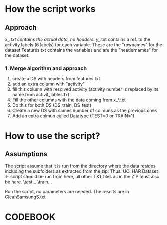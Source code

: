 # How the script works
## Approach
x_*.txt contains the actual data, no headers.
y_*.txt contains a ref. to the activity labels (6 labels) for each variable. These are the "rownames" for the dataset
Features.txt contains the variables and are the "headernames" for the dataset.

### 1. Merge algorithm and approach
1. create a DS with headers from features.txt
2. add an extra column with "activity"
3. fill this column with resolved activity (activity number is replaced by its name from activit_lables.txt
4. Fill the other columns with the data coming from x_*.txt
5. Do this for both DS (DS_train, DS_test)
6. Create a new DS with sames number of colmuns as the previous ones
7. Add an extra colmun called Datatype (TEST=0 or TRAIN=1)

# How to use the script?
## Assumptions
The script assume that it is run from the directory where the data resides including the subfolders as extracted from the zip:
Thus: 
UCI HAR Dataset <- script should be run from here, all other TXT files as in the ZIP must also be here.
  \test\...
  \train\...

Run the script, no parameters are needed. The results are in CleanSamsungS.txt
  
# CODEBOOK
